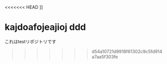 <<<<<<< HEAD
]]

kajdoafojeajioj
ddd
=======
これはtestリポジトリです

>>>>>>> d54a10721d9918f61302c9c5fd914a7aa5f303fe
